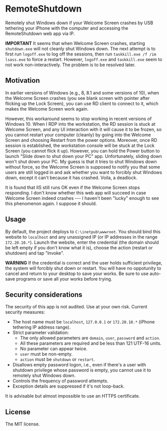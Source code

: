 # RemoteShutdown

Remotely shut Windows down if your Welcome Screen crashes by USB tethering your iPhone with the computer and accessing the RemoteShutdown web app via IP.

**IMPORTANT** It seems that when Welcome Screen crashes, starting `shutdown.exe` will not cleanly shut Windows down. The next attempt is to first run `logoff.exe` to log off the sessions, then run `taskkill.exe /f /im lsass.exe` to force a restart. However, `logoff.exe` and `taskkill.exe` seem to not work non-interactively. The problem is to be resolved later.

## Motivation

In earlier versions of Windows (e.g., 8, 8.1 and some versions of 10), when the Welcome Screen crashes (you see blank screen with pointer after flicking up the Lock Screen), you can use RD client to connect to it, which makes the Welcome Screen work again.

However, this workaround seems to stop working in recent versions of Windows 10. When I RDP into the workstation, the RD session is stuck at Welcome Screen, and any UI interaction with it will cause it to be frozen, so you cannot restart your computer (cleanly) by going into the Welcome Screen and choosing Restart from the power options. Moreover, once RD session is established, the workstation console will be stuck at the Lock Screen (you cannot flick it up). However, you can hold the Power button to launch "Slide down to shut down your PC" app. Unfortunately, sliding down won't shut down your PC. My guess is that it tries to shut Windows down without force, so the Welcome Screen is supposed to notify you that some users are still logged in and ask whether you want to forcibly shut Windows down, except it can't because it has crashed. Voila, a deadlock.

It is found that IIS still runs OK even if the Welcome Screen stops responding. I don't know whether this web app will succeed in case Welcome Screen indeed crashes --- I haven't been "lucky" enough to see this phenomenon again. I suppose it should.

## Usage

By default, the project deploys to `C:\inetpub\wwwroot`. You should bind this website to `localhost` and any unassigned IP (or IP addresses in the range `172.20.10.*`). Launch the website, enter the credential (the domain should be left empty if you don't know what it is), choose the action (restart or shutdown) and tap "Invoke".

**WARNING** If the credential is correct and the user holds sufficient privilege, the system will forcibly shut down or restart. You will have no oppotunity to cancel and return to your desktop to save your works. Be sure to use auto-save programs or save all your works before trying.

## Security considerations

The security of this app is not audited. Use at your own risk. Current security measures:

- The host name must be `localhost`, `127.0.0.1` or `172.20.10.*` (iPhone tethering IP address range).
- Strict parameter validation:
    - The only allowed parameters are `domain`, `user`, `password` and `action`.
    - All these parameters are required and be less than 121 UTF-16 units.
    - No parameter can appear twice.
    - `user` must be non-empty.
    - `action` must be `shutdown` or `restart`.
- Disallows empty password logon, i.e., even if there's a user with shutdown privilege whose password is empty, you cannot use it to remotely shut Windows down.
- Controls the frequency of password attempts.
- Exception details are suppressed if it's not loop-back.

It is advisable but almost impossible to use an HTTPS certificate.

## License

The MIT license.
